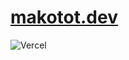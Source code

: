 # [makotot.dev](https://www.makotot.dev/)

![Vercel](https://vercelbadge.vercel.app/api/makotot/makotot.dev?style=for-the-badge)
